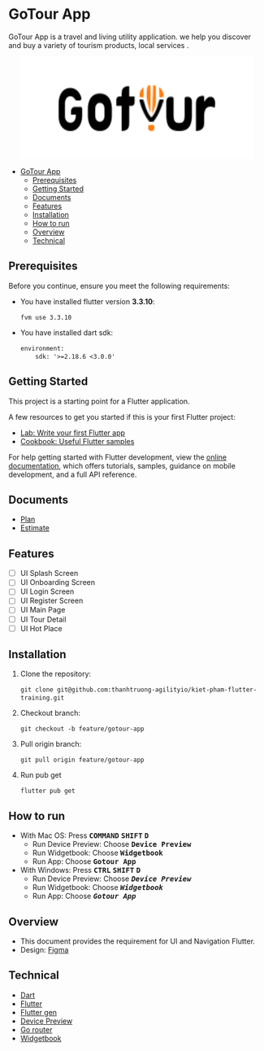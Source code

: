 # GoTour App
GoTour App is a travel and living utility application. we help you discover and buy a variety of tourism products, local services  .
<p align="center">
  <img width="460" height="200" src="assets/icons/brand.svg">
</p>

- [GoTour App](#gotour-app)
  - [Prerequisites](#prerequisites)
  - [Getting Started](#getting-started)
  - [Documents](#documents)
  - [Features](#features)
  - [Installation](#installation)
  - [How to run](#how-to-run)
  - [Overview](#overview)
  - [Technical](#technical)

## Prerequisites
Before you continue, ensure you meet the following requirements:

* You have installed flutter version __3.3.10__:
    ```
    fvm use 3.3.10
    ```
* You have installed dart sdk:  

    ```
    environment:
        sdk: '>=2.18.6 <3.0.0'
    ```

## Getting Started

This project is a starting point for a Flutter application.

A few resources to get you started if this is your first Flutter project:

- [Lab: Write your first Flutter app](https://docs.flutter.dev/get-started/codelab)
- [Cookbook: Useful Flutter samples](https://docs.flutter.dev/cookbook)

For help getting started with Flutter development, view the
[online documentation](https://docs.flutter.dev/), which offers tutorials,
samples, guidance on mobile development, and a full API reference.

## Documents
- [Plan](https://docs.google.com/document/d/1wXBmGxw3MWo0XH2EPemtJ80JpLqXbyYruugSHyn4lmo/edit?usp=sharing)
- [Estimate](https://docs.google.com/document/d/1FZhhYIz-_ePHHlYJ7Di0fdHL3KvnBjAUNCYWAtAocTc/edit?usp=sharing)

## Features
- [ ] UI Splash Screen
- [ ] UI Onboarding Screen
- [ ] UI Login Screen
- [ ] UI Register Screen
- [ ] UI Main Page
- [ ] UI Tour Detail
- [ ] UI Hot Place

## Installation
1. Clone the repository:  

    ```
    git clone git@github.com:thanhtruong-agilityio/kiet-pham-flutter-training.git
    ```
2. Checkout branch:  

    ```
    git checkout -b feature/gotour-app
    ```
3. Pull origin branch:  

    ```
    git pull origin feature/gotour-app
    ```
4. Run pub get  
   ```
   flutter pub get
   ```
   

## How to run
* With Mac OS: Press <kbd>__COMMAND__</kbd> <kbd>__SHIFT__</kbd> <kbd>__D__</kbd>
    - Run Device Preview: Choose <kbd>__Device Preview__</kbd>
    - Run Widgetbook: Choose <kbd>__Widgetbook__</kbd>
    - Run App: Choose <kbd>__Gotour App__</kbd>
* With Windows: Press <kbd>__CTRL__</kbd> <kbd>__SHIFT__</kbd> <kbd>__D__</kbd> 
    - Run Device Preview: Choose <kbd>___Device Preview___</kbd>
    - Run Widgetbook: Choose <kbd>___Widgetbook___</kbd>
    - Run App: Choose <kbd>___Gotour App___</kbd>

## Overview
- This document provides the requirement for UI and Navigation Flutter.
- Design: [Figma](<https://www.figma.com/file/DB266AI75DlAY06ZkectSm/gotour-travel-app?node-id=0%3A1234&t=TR1yAcwifVROwHZk-1>)

## Technical
- [Dart](https://dart.dev/)
- [Flutter](https://flutter.dev/)
- [Flutter gen](https://pub.dev/packages/flutter_gen)
- [Device Preview](https://pub.dev/packages/device_preview)
- [Go router](https://pub.dev/packages/go_router)
- [Widgetbook](https://pub.dev/packages/widgetbook)

